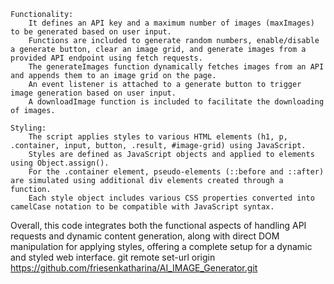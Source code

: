     Functionality:
        It defines an API key and a maximum number of images (maxImages) to be generated based on user input.
        Functions are included to generate random numbers, enable/disable a generate button, clear an image grid, and generate images from a provided API endpoint using fetch requests.
        The generateImages function dynamically fetches images from an API and appends them to an image grid on the page.
        An event listener is attached to a generate button to trigger image generation based on user input.
        A downloadImage function is included to facilitate the downloading of images.

    Styling:
        The script applies styles to various HTML elements (h1, p, .container, input, button, .result, #image-grid) using JavaScript.
        Styles are defined as JavaScript objects and applied to elements using Object.assign().
        For the .container element, pseudo-elements (::before and ::after) are simulated using additional div elements created through a function.
        Each style object includes various CSS properties converted into camelCase notation to be compatible with JavaScript syntax.

Overall, this code integrates both the functional aspects of handling API requests and dynamic content generation, along with direct DOM manipulation for applying styles, offering a complete setup for a dynamic and styled web interface.
git remote set-url origin https://github.com/friesenkatharina/AI_IMAGE_Generator.git
